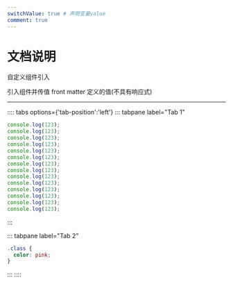 ```yaml
---
switchValue: true # 声明变量value
comment: true
---
```


# 文档说明

自定义组件引入
<SliderCmp-index />
<TimePicker-index />

引入组件并传值 front matter 定义的值(不具有响应式)

<el-switch v-model="$page.switchValue" />

<hr>

:::: tabs options={'tab-position':'left'}
::: tabpane label="Tab 1"

```js
console.log(123);
console.log(123);
console.log(123);
console.log(123);
console.log(123);
console.log(123);
console.log(123);
console.log(123);
console.log(123);
console.log(123);
console.log(123);
console.log(123);
console.log(123);
console.log(123);
```

:::

::: tabpane label="Tab 2"

```css
.class {
  color: pink;
}
```

:::
::::
